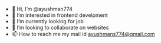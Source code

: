 - 👋 Hi, I’m @ayushman774
- 👀 I’m interested in frontend develpment
- 🌱 I’m currently looking for job
- 💞️ I’m looking to collaborate on websites
- 📫 How to reach me my mail id ayushmans774@gmail.com

<!---
ayushman774/ayushman774 is a ✨ special ✨ repository because its `README.md` (this file) appears on your GitHub profile.
You can click the Preview link to take a look at your changes.
--->
